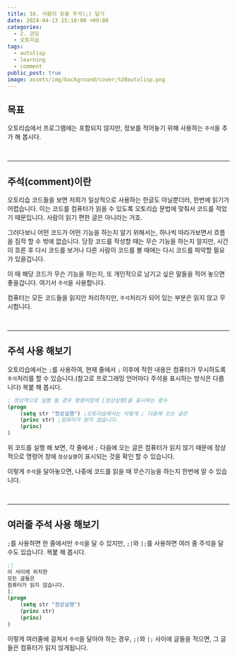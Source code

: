 ```yaml
---
title: 16. 사람이 읽을 주석(;) 달기
date: 2024-04-13 15:10:00 +09:00
categories:
  - 2. 코딩
  - 오토리습
tags:
  - autolisp
  - learning
  - comment
public_post: true
image: assets/img/background/cover;%20autolisp.png
---
```

## 목표
오토리습에서 프로그램에는 포함되지 않지만, 정보를 적어놓기 위해 사용하는 `주석`을 추가 해 봅시다.



<br>
<hr>

## 주석(comment)이란
오토리습 코드들을 보면 저희가 일상적으로 사용하는 한글도 아닐뿐더러,  한번에 읽기가 어렵습니다. 이는 코드를 컴퓨터가 읽을 수 있도록 오토리습 문법에 맞춰서 코드를 적었기 때문입니다.
사람이 읽기 편한 글은 아니라는 거죠.

그러다보니 어떤 코드가 어떤 기능을 하는지 알기 위해서는, 하나씩 따라가보면서 흐름을 짐작 할 수 밖에 없습니다. 당장 코드를 작성할 때는 무슨 기능을 하는지 알지만, 시간이 흐른 후 다시 코드를 보거나 다른 사람이 코드를 볼 때에는 다시 코드를 파악할 필요가 있을겁니다.

이 때 해당 코드가 무슨 기능을 하는지, 또 개인적으로 남기고 싶은 말들을 적어 놓으면 좋을겁니다. 여기서 `주석`을 사용합니다.

컴퓨터는 모든 코드들을 읽지만 처리하지만, `주석`처리가 되어 있는 부분은 읽지 않고 무시합니다.

<br>
<hr>


## 주석 사용 해보기
오토리습에서는 `;`를 사용하여, 현재 줄에서 `;` 이후에 적힌 내용은 컴퓨터가 무시하도록 `주석`처리를 할 수 있습니다.(참고로 프로그래밍 언어마다 주석을 표시하는 방식은 다릅니다) 복붙 해 봅시다.
```lisp
; 정상적으로 실행 될 경우 명령어창에 [정상실행]을 표시하는 함수
(progn
	(setq str "정상실행") ;오토리습에서는 이렇게 ; 다음에 오는 글은
	(princ str) ;컴퓨터가 읽지 않습니다.
	(princ)
)
```
위 코드를 실행 해 보면, 각 줄에서 `;` 다음에 오는 글은 컴퓨터가 읽지 않기 때문에 정상적으로 명령어 창에 `정상실행`이 표시되는 것을 확인 할 수 있습니다.

이렇게 `주석`을 달아놓으면, 나중에 코드를 읽을 때 무슨기능을 하는지 한번에 알 수 있습니다.


<br>
<hr>

## 여러줄 주석 사용 해보기
`;`를 사용하면 한 줄에서만 `주석`을 달 수 있지만, `;|`와 `|;`를 사용하면 여러 줄 주석을 달 수도 있습니다. 복붙 해 봅시다.
```lisp
;|
이 사이에 위치한
모든 글들은
컴퓨터가 읽지 않습니다.
|;
(progn
	(setq str "정상실행") 
	(princ str)
	(princ)
)
```
이렇게 여러줄에 걸쳐서 `주석`을 달아야 하는 경우, `;|`와 `|;` 사이에 글들을 적으면, 그 글들은 컴퓨터가 읽지 않게됩니다.